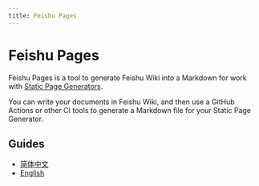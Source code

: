 ```yaml
---
title: Feishu Pages
---
```


# Feishu Pages

Feishu Pages is a tool to generate Feishu Wiki into a Markdown for work with [Static Page Generators](https://en.wikipedia.org/wiki/Static_site_generator).

You can write your documents in Feishu Wiki, and then use a GitHub Actions or other CI tools to generate a Markdown file for your Static Page Generator.

## Guides

- [简体中文](./zh-CN.md)
- [English](./en.md)
